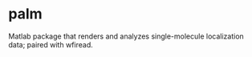 # palm
 Matlab package that renders and analyzes single-molecule localization data; paired with wfiread.
